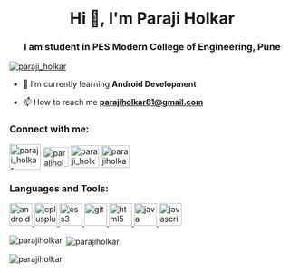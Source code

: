 <h1 align="center">Hi 👋, I'm Paraji Holkar</h1>
<h3 align="center">I am student in PES Modern College of Engineering, Pune</h3>

<p align="left"> <a href="https://twitter.com/paraji_holkar" target="blank"><img src="https://img.shields.io/twitter/follow/paraji_holkar?logo=twitter&style=for-the-badge" alt="paraji_holkar" /></a> </p>

- 🌱 I’m currently learning **Android Development**

- 📫 How to reach me **parajiholkar81@gmail.com**

<h3 align="left">Connect with me:</h3>
<p align="left">
<a href="https://twitter.com/paraji_holkar" target="blank"><img align="center" src="https://assets.stickpng.com/images/580b57fcd9996e24bc43c53e.png" alt="paraji_holkar" height="45" width="55" /></a>
<a href="https://www.linkedin.com/in/paraji-holkar-a58ab2225" target="blank"><img align="center" src="https://cdn-icons-png.flaticon.com/512/174/174857.png" alt="parajiholkar81" height="35" width="45" /></a>
<a href="https://www.codechef.com/users/paraji_holkar" target="blank"><img align="center" src="https://cdn.jsdelivr.net/npm/simple-icons@3.1.0/icons/codechef.svg" alt="paraji_holkar" height="40" width="50" /></a>
<a href="https://www.hackerrank.com/parajiholkar81" target="blank"><img align="center" src="https://upload.wikimedia.org/wikipedia/commons/thumb/4/40/HackerRank_Icon-1000px.png/800px-HackerRank_Icon-1000px.png" alt="parajiholkar81" height="40" width="50" /></a>
</p>

<h3 align="left">Languages and Tools:</h3>
<p align="left"> <a href="https://developer.android.com" target="_blank" rel="noreferrer"> <img src="https://www.freepnglogos.com/uploads/android-logo-png/android-logo-android-studio-appjoy-25.png" alt="android" width="40" height="40"/> </a> <a href="https://www.w3schools.com/cpp/" target="_blank" rel="noreferrer"> <img src="https://upload.wikimedia.org/wikipedia/commons/thumb/1/18/ISO_C%2B%2B_Logo.svg/1822px-ISO_C%2B%2B_Logo.svg.png" alt="cplusplus" width="40" height="40"/> </a> <a href="https://www.w3schools.com/css/" target="_blank" rel="noreferrer"> <img src="https://upload.wikimedia.org/wikipedia/commons/thumb/d/d5/CSS3_logo_and_wordmark.svg/1452px-CSS3_logo_and_wordmark.svg.png" alt="css3" width="40" height="40"/> </a> <a href="https://git-scm.com/" target="_blank" rel="noreferrer"> <img src="https://www.vectorlogo.zone/logos/git-scm/git-scm-icon.svg" alt="git" width="40" height="40"/> </a> <a href="https://www.w3.org/html/" target="_blank" rel="noreferrer"> <img src="https://upload.wikimedia.org/wikipedia/commons/thumb/6/61/HTML5_logo_and_wordmark.svg/2048px-HTML5_logo_and_wordmark.svg.png" alt="html5" width="40" height="40"/> </a> <a href="https://www.java.com" target="_blank" rel="noreferrer"> <img src="https://brandslogos.com/wp-content/uploads/images/large/java-logo-1.png" alt="java" width="40" height="40"/> </a> <a href="https://developer.mozilla.org/en-US/docs/Web/JavaScript" target="_blank" rel="noreferrer"> <img src="https://upload.wikimedia.org/wikipedia/commons/6/6a/JavaScript-logo.png" alt="javascript" width="40" height="40"/> </a> </p>

<p><img align="left" src="https://github-readme-stats.vercel.app/api/top-langs?username=parajiholkar&show_icons=true&locale=en&layout=compact" alt="parajiholkar" /></p>

<p>&nbsp;<img align="center" src="https://github-readme-stats.vercel.app/api?username=parajiholkar&show_icons=true&locale=en" alt="parajiholkar" /></p>

<p><img align="center" src="https://github-readme-streak-stats.herokuapp.com/?user=parajiholkar&" alt="parajiholkar" /></p>
